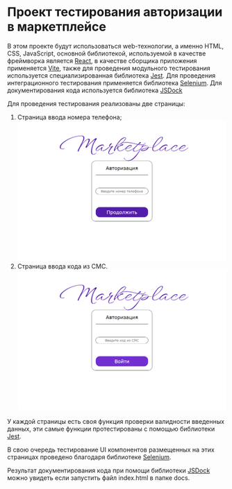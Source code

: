 # Проект тестирования авторизации в маркетплейсе

В этом проекте будут использоваться web-технологии, а именно HTML, CSS, JavaScript, основной библиотекой, используемой в качестве фреймворка является [React](https://react.dev/), в качестве сборщика приложения применяется [Vite](https://vitejs.dev/), также для проведения модульного тестирования используется специализированная библиотека [Jest](https://jestjs.io/ru/). Для проведения интеграционного тестирования применяется библиотека [Selenium](https://www.selenium.dev/). Для документирования кода используется библиотека [JSDock](https://jsdoc.app/)

Для проведения тестирования реализованы две страницы:
1. Страница ввода номера телефона;
![Изображение страницы ввода номера](src/screenshots/screenshot12.png)
2. Страница ввода кода из СМС.
![Изображение страницы ввода кода из СМС](src/screenshots/screenshot13.png)

У каждой страницы есть своя функция проверки валидности введенных данных, эти самые функции протестированы с помощью библиотеки [Jest](https://jestjs.io/ru/).

В свою очередь тестирование UI компонентов размещенных на этих страницах проведено благодаря библиотеке [Selenium](https://www.selenium.dev/).

Результат документирования кода при помощи библиотеки [JSDock](https://jsdoc.app/) можно увидеть если запустить файл index.html в папке docs.